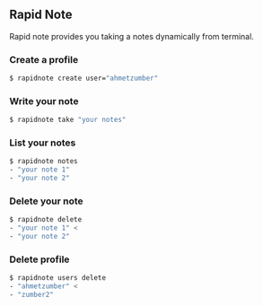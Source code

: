 ## Rapid Note

Rapid note provides you taking a notes dynamically from terminal. 

### Create a profile
```bash
$ rapidnote create user="ahmetzumber"
```

### Write your note

```bash
$ rapidnote take "your notes"
```

### List your notes
```bash
$ rapidnote notes 
- "your note 1"
- "your note 2"
```

### Delete your note
```bash
$ rapidnote delete
- "your note 1" <
- "your note 2" 
```

### Delete profile
```bash
$ rapidnote users delete
- "ahmetzumber" <
- "zumber2" 
```
